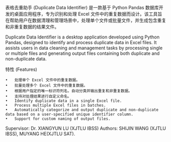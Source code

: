 表格去重助手 (Duplicate Data Identifier) 是一款基于 Python Pandas 数据库开发的桌面应用程序，专为识别和处理 Excel 文件中的重复数据而设计。该工具旨在帮助用户在数据清理和管理场景中，处理单个文件或批量文件，并生成包含重复和非重复数据的结果文件。

Duplicate Data Identifier is a desktop application developed using Python Pandas, designed to identify and process duplicate data in Excel files. It assists users in data cleaning and management tasks by processing single or multiple files and generating output files containing both duplicate and non-duplicate data.

特性 (Features)

	•	处理单个 Excel 文件中的重复数据。
	•	批量处理多个 Excel 文件中的重复数据。
	•	根据用户指定的唯一标识符列名，自动分类并输出重复和非重复数据。
	•	支持对处理结果进行自定义命名。
	•	Identify duplicate data in a single Excel file.
	•	Process multiple Excel files in batches.
	•	Automatically categorize and output duplicate and non-duplicate data based on a user-specified unique identifier column.
	•	Support for custom naming of output files.


Supervisor: Dr. XIANGYUN LU (XJTLU IBSS) 
Authors: SHIJIN WANG (XJTLU IBSS), MUYANG HE(XJTLU SAT).
